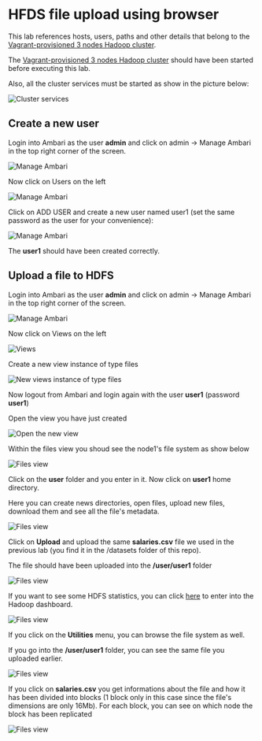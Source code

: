# HFDS file upload using browser

This lab references hosts, users, paths and other details that belong to the [Vagrant-provisioned 3 nodes Hadoop cluster](../01-Provision_the_environment/Vagrant/README.md).

The [Vagrant-provisioned 3 nodes Hadoop cluster](../01-Provision_the_environment/Vagrant/README.md) should have been started before executing this lab.

Also, all the cluster services must be started as show in the picture below:

![Cluster services](img/3-nodes/cluster_services.png)


## Create a new user

Login into Ambari as the user **admin** and click on admin -> Manage Ambari in the top right corner of the screen.

![Manage Ambari](img/3-nodes/1.png)

Now click on Users on the left

![Manage Ambari](img/3-nodes/user1.png)

Click on ADD USER and create a new user named user1 (set the same password as the user for your convenience):

![Manage Ambari](img/3-nodes/user2.png)

The **user1** should have been created correctly.


## Upload a file to HDFS

Login into Ambari as the user **admin** and click on admin -> Manage Ambari in the top right corner of the screen.

![Manage Ambari](img/3-nodes/1.png)

Now click on Views on the left

![Views](img/3-nodes/2.png)

Create a new view instance of type files

![New views instance of type files](img/3-nodes/3.png)

Now logout from Ambari and login again with the user **user1** (password **user1**)

Open the view you have just created

![Open the new view](img/3-nodes/4.png)

Within the files view you shoud see the node1's file system as show below

![Files view](img/3-nodes/5.png)

Click on the **user** folder and you enter in it. Now click on **user1** home directory.

Here you can create news directories, open files, upload new files, download them and see all the file's metadata.

![Files view](img/3-nodes/6.png)

Click on **Upload** and upload the same **salaries.csv** file we used in the previous lab (you find it in the /datasets folder of this repo).

The file should have been uploaded into the **/user/user1** folder

![Files view](img/3-nodes/7.png)


If you want to see some HDFS statistics, you can click [here](http://192.168.199.2:50070) to enter into the Hadoop dashboard.

![Files view](img/3-nodes/8.png)

If you click on the **Utilities** menu, you can browse the file system as well.

If you go into the **/user/user1** folder, you can see the same file you uploaded earlier.

![Files view](img/3-nodes/9.png)

If you click on **salaries.csv** you get informations about the file and how it has been divided into blocks (1 block only in this case since the file's dimensions are only 16Mb). For each block, you can see on which node the block has been replicated 

![Files view](img/3-nodes/10.png)